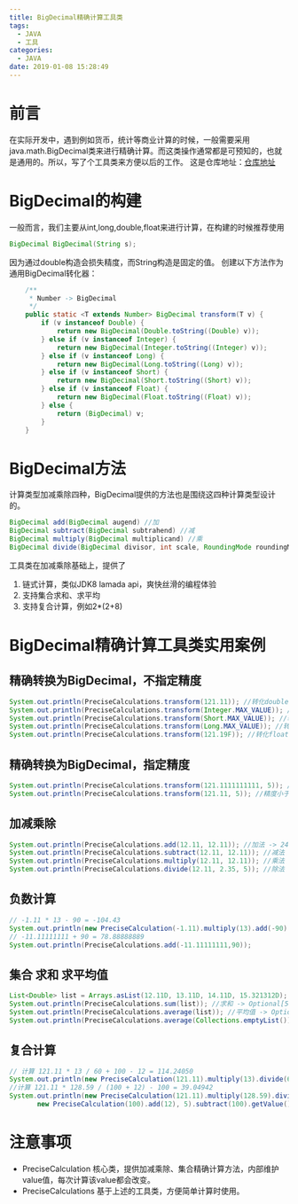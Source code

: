 ```yaml
---
title: BigDecimal精确计算工具类
tags:
  - JAVA
  - 工具
categories:
  - JAVA
date: 2019-01-08 15:28:49
---
```


# 前言
在实际开发中，遇到例如货币，统计等商业计算的时候，一般需要采用java.math.BigDecimal类来进行精确计算。而这类操作通常都是可预知的，也就是通用的。所以，写了个工具类来方便以后的工作。
这是仓库地址：[仓库地址](https://github.com/gcdd1993/Precise-calculation)
<!-- more -->
# BigDecimal的构建
一般而言，我们主要从int,long,double,float来进行计算，在构建的时候推荐使用
```java
BigDecimal BigDecimal(String s);
```
因为通过double构造会损失精度，而String构造是固定的值。
创建以下方法作为通用BigDecimal转化器：
```java
    /**
     * Number -> BigDecimal
     */
    public static <T extends Number> BigDecimal transform(T v) {
        if (v instanceof Double) {
            return new BigDecimal(Double.toString((Double) v));
        } else if (v instanceof Integer) {
            return new BigDecimal(Integer.toString((Integer) v));
        } else if (v instanceof Long) {
            return new BigDecimal(Long.toString((Long) v));
        } else if (v instanceof Short) {
            return new BigDecimal(Short.toString((Short) v));
        } else if (v instanceof Float) {
            return new BigDecimal(Float.toString((Float) v));
        } else {
            return (BigDecimal) v;
        }
    }
```
# BigDecimal方法
计算类型加减乘除四种，BigDecimal提供的方法也是围绕这四种计算类型设计的。
```java
BigDecimal add(BigDecimal augend) //加
BigDecimal subtract(BigDecimal subtrahend) //减
BigDecimal multiply(BigDecimal multiplicand) //乘
BigDecimal divide(BigDecimal divisor, int scale, RoundingMode roundingMode) //除
```
工具类在加减乘除基础上，提供了
1. 链式计算，类似JDK8 lamada api，爽快丝滑的编程体验
2. 支持集合求和、求平均
3. 支持复合计算，例如2*(2+8)

# BigDecimal精确计算工具类实用案例
## 精确转换为BigDecimal，不指定精度
```java
System.out.println(PreciseCalculations.transform(121.11)); //转化double -> 121.11
System.out.println(PreciseCalculations.transform(Integer.MAX_VALUE)); //转化int -> 2147483647
System.out.println(PreciseCalculations.transform(Short.MAX_VALUE)); //转化Short -> 32767
System.out.println(PreciseCalculations.transform(Long.MAX_VALUE)); //转化long -> 9223372036854775807
System.out.println(PreciseCalculations.transform(121.19F)); //转化float -> 121.19
```
## 精确转换为BigDecimal，指定精度
```java
System.out.println(PreciseCalculations.transform(121.1111111111, 5)); //精度大于指定精度 -> 121.11111
System.out.println(PreciseCalculations.transform(121.11, 5)); //精度小于指定精度，补零 -> 121.11000
```
## 加减乘除
```java
System.out.println(PreciseCalculations.add(12.11, 12.11)); //加法 -> 24.22
System.out.println(PreciseCalculations.subtract(12.11, 12.11)); //减法 -> 0.00
System.out.println(PreciseCalculations.multiply(12.11, 12.11)); //乘法 -> 146.6521
System.out.println(PreciseCalculations.divide(12.11, 2.35, 5)); //除法 -> 5.15319
```
## 负数计算
```java
// -1.11 * 13 - 90 = -104.43
System.out.println(new PreciseCalculation(-1.11).multiply(13).add(-90).getValue()); 
// -11.11111111 + 90 = 78.88888889
System.out.println(PreciseCalculations.add(-11.11111111,90));
```

## 集合 求和 求平均值
```java
List<Double> list = Arrays.asList(12.11D, 13.11D, 14.11D, 15.321312D);
System.out.println(PreciseCalculations.sum(list)); //求和 -> Optional[54.651312]
System.out.println(PreciseCalculations.average(list)); //平均值 -> Optional[13.66283]
System.out.println(PreciseCalculations.average(Collections.emptyList())); //空集合 -> Optional.empty
```
## 复合计算
```java
// 计算 121.11 * 13 / 60 + 100 - 12 = 114.24050
System.out.println(new PreciseCalculation(121.11).multiply(13).divide(60, 5).add(100).subtract(12).getValue());
//计算 121.11 * 128.59 / (100 + 12) - 100 = 39.04942
System.out.println(new PreciseCalculation(121.11).multiply(128.59).divide(
       new PreciseCalculation(100).add(12), 5).subtract(100).getValue());
```
# 注意事项
* PreciseCalculation 核心类，提供加减乘除、集合精确计算方法，内部维护value值，每次计算该value都会改变。
* PreciseCalculations 基于上述的工具类，方便简单计算时使用。




